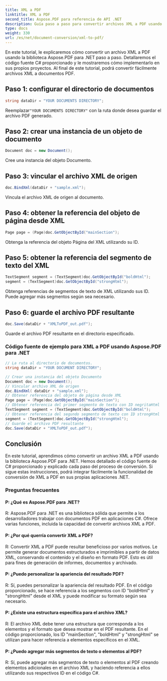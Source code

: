 ```yaml
---
title: XML a PDF
linktitle: XML a PDF
second_title: Aspose.PDF para referencia de API .NET
description: Guía paso a paso para convertir archivos XML a PDF usando Aspose.PDF para .NET.
type: docs
weight: 330
url: /es/net/document-conversion/xml-to-pdf/
---
```

En este tutorial, le explicaremos cómo convertir un archivo XML a PDF usando la biblioteca Aspose.PDF para .NET paso a paso. Detallaremos el código fuente C# proporcionado y le mostraremos cómo implementarlo en sus propios proyectos. Al final de este tutorial, podrá convertir fácilmente archivos XML a documentos PDF.

## Paso 1: configurar el directorio de documentos
```csharp
string dataDir = "YOUR DOCUMENTS DIRECTORY";
```
 Reemplazar`"YOUR DOCUMENTS DIRECTORY"` con la ruta donde desea guardar el archivo PDF generado.

## Paso 2: crear una instancia de un objeto de documento
```csharp
Document doc = new Document();
```
Cree una instancia del objeto Documento.

## Paso 3: vincular el archivo XML de origen
```csharp
doc.BindXml(dataDir + "sample.xml");
```
Vincula el archivo XML de origen al documento.

## Paso 4: obtener la referencia del objeto de página desde XML
```csharp
Page page = (Page)doc.GetObjectById("mainSection");
```
Obtenga la referencia del objeto Página del XML utilizando su ID.

## Paso 5: obtener la referencia del segmento de texto del XML
```csharp
TextSegment segment = (TextSegment)doc.GetObjectById("boldHtml");
segment = (TextSegment)doc.GetObjectById("strongHtml");
```
Obtenga referencias de segmentos de texto de XML utilizando sus ID. Puede agregar más segmentos según sea necesario.

## Paso 6: guarde el archivo PDF resultante
```csharp
doc.Save(dataDir + "XMLToPDF_out.pdf");
```
Guarde el archivo PDF resultante en el directorio especificado.

### Código fuente de ejemplo para XML a PDF usando Aspose.PDF para .NET

```csharp
// La ruta al directorio de documentos.
string dataDir = "YOUR DOCUMENT DIRECTORY";

// Crear una instancia del objeto Documento
Document doc = new Document();
// Vincular archivo XML de origen
doc.BindXml( dataDir + "sample.xml");
// Obtener referencia del objeto de página desde XML
Page page = (Page)doc.GetObjectById("mainSection");
// Obtener referencia del primer segmento de texto con ID negritaHtml
TextSegment segment = (TextSegment)doc.GetObjectById("boldHtml");
// Obtener referencia del segundo segmento de texto con ID strongHtml
segment = (TextSegment)doc.GetObjectById("strongHtml");
// Guarde el archivo PDF resultante
doc.Save(dataDir + "XMLToPDF_out.pdf");
```

## Conclusión
En este tutorial, aprendimos cómo convertir un archivo XML a PDF usando la biblioteca Aspose.PDF para .NET. Hemos detallado el código fuente de C# proporcionado y explicado cada paso del proceso de conversión. Si sigue estas instrucciones, podrá integrar fácilmente la funcionalidad de conversión de XML a PDF en sus propias aplicaciones .NET.

### Preguntas frecuentes

#### P: ¿Qué es Aspose.PDF para .NET?

R: Aspose.PDF para .NET es una biblioteca sólida que permite a los desarrolladores trabajar con documentos PDF en aplicaciones C#. Ofrece varias funciones, incluida la capacidad de convertir archivos XML a PDF.

#### P: ¿Por qué querría convertir XML a PDF?

R: Convertir XML a PDF puede resultar beneficioso por varios motivos. Le permite generar documentos estructurados e imprimibles a partir de datos XML, conservando el contenido y el diseño en formato PDF. Esto es útil para fines de generación de informes, documentos y archivado.

#### P: ¿Puedo personalizar la apariencia del resultado PDF?

R: Sí, puedes personalizar la apariencia del resultado PDF. En el código proporcionado, se hace referencia a los segmentos con ID "boldHtml" y "strongHtml" desde el XML y puede modificar su formato según sea necesario.

#### P: ¿Existe una estructura específica para el archivo XML?

R: El archivo XML debe tener una estructura que corresponda a los elementos y el formato que desea mostrar en el PDF resultante. En el código proporcionado, los ID "mainSection", "boldHtml" y "strongHtml" se utilizan para hacer referencia a elementos específicos en el XML.

#### P: ¿Puedo agregar más segmentos de texto o elementos al PDF?

R: Sí, puede agregar más segmentos de texto o elementos al PDF creando elementos adicionales en el archivo XML y haciendo referencia a ellos utilizando sus respectivos ID en el código C#.